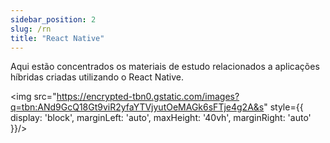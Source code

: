 ```yaml
---
sidebar_position: 2
slug: /rn
title: "React Native"
---
```


Aqui estão concentrados os materiais de estudo relacionados a aplicações híbridas criadas utilizando o React Native.

<img 
    src="https://encrypted-tbn0.gstatic.com/images?q=tbn:ANd9GcQ18Gt9viR2yfaYTVjyutOeMAGk6sFTje4g2A&s" 
    style={{ display: 'block', marginLeft: 'auto', maxHeight: '40vh', marginRight: 'auto' }}/>
